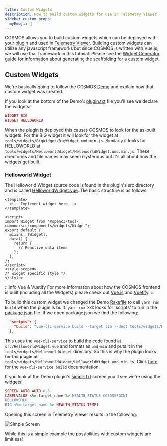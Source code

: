 ```yaml
---
title: Custom Widgets
description: How to build custom widgets for use in Telemetry Viewer
sidebar_custom_props:
  myEmoji: 🔨
---
```


COSMOS allows you to build custom widgets which can be deployed with your [plugin](../configuration/plugins.md) and used in [Telemetry Viewer](../tools/tlm-viewer.md). Building custom widgets can utilize any javascript frameworks but since COSMOS is written with Vue.js, we will use that framework in this tutorial. Please see the [Widget Generator](../getting-started/generators#widget-generator) guide for information about generating the scaffolding for a custom widget.

## Custom Widgets

We're basically going to follow the COSMOS [Demo](https://github.com/OpenC3/cosmos/tree/main/openc3-cosmos-init/plugins/packages/openc3-cosmos-demo) and explain how that custom widget was created.

If you look at the bottom of the Demo's [plugin.txt](https://github.com/OpenC3/cosmos/blob/main/openc3-cosmos-init/plugins/packages/openc3-cosmos-demo/plugin.txt) file you'll see we declare the widgets:

```ruby
WIDGET BIG
WIDGET HELLOWORLD
```

When the plugin is deployed this causes COSMOS to look for the as-built widgets. For the BIG widget it will look for the widget at `tools/widgets/BigWidget/BigWidget.umd.min.js`. Similarly it looks for HELLOWORLD at `tools/widgets/HelloworldWidget/HelloworldWidget.umd.min.js`. These directories and file names may seem mysterious but it's all about how the widgets get built.

### Helloworld Widget

The Helloworld Widget source code is found in the plugin's src directory and is called [HelloworldWidget.vue](https://github.com/OpenC3/cosmos/blob/main/openc3-cosmos-init/plugins/packages/openc3-cosmos-demo/src/HelloworldWidget.vue). The basic structure is as follows:

```vue
<template>
  <!-- Implement widget here -->
</template>

<script>
import Widget from "@openc3/tool-common/src/components/widgets/Widget";
export default {
  mixins: [Widget],
  data() {
    return {
      // Reactive data items
    };
  },
};
</script>
<style scoped>
/* widget specific style */
</style>
```

:::info Vue & Vuetify
For more information about how the COSMOS frontend is built (including all the Widgets) please check out [Vue.js](https://vuejs.org) and [Vuetify](https://vuetifyjs.com).
:::

To build this custom widget we changed the Demo [Rakefile](https://github.com/OpenC3/cosmos/blob/main/openc3-cosmos-init/plugins/packages/openc3-cosmos-demo/Rakefile) to call `yarn run build` when the plugin is built. `yarn run XXX` looks for 'scripts' to run in the [package.json](https://github.com/OpenC3/cosmos/blob/main/openc3-cosmos-init/plugins/packages/openc3-cosmos-demo/package.json) file. If we open package.json we find the following:

```json
  "scripts": {
    "build": "vue-cli-service build --target lib --dest tools/widgets/HelloworldWidget --formats umd-min src/HelloworldWidget.vue --name HelloworldWidget && vue-cli-service build --target lib --dest tools/widgets/BigWidget --formats umd-min src/BigWidget.vue --name BigWidget"
  },
```

This uses the `vue-cli-service` to build the code found at `src/HelloworldWidget.vue` and formats as `umd-min` and puts it in the `tools/widgets/HelloworldWidget` directory. So this is why the plugin looks for the plugin at `tools/widgets/HelloworldWidget/HelloworldWidget.umd.min.js`. Click [here](https://cli.vuejs.org/guide/cli-service.html#vue-cli-service-build) for the `vue-cli-service build` documentation.

If you look at the Demo plugin's [simple.txt](https://github.com/OpenC3/cosmos/blob/main/openc3-cosmos-init/plugins/packages/openc3-cosmos-demo/targets/INST/screens/simple.txt) screen you'll see we're using the widgets:

```ruby
SCREEN AUTO AUTO 0.5
LABELVALUE <%= target_name %> HEALTH_STATUS CCSDSSEQCNT
HELLOWORLD
BIG <%= target_name %> HEALTH_STATUS TEMP1
```

Opening this screen in Telemetry Viewer results in the following:

![Simple Screen](/img/guides/simple_screen.png)

While this is a simple example the possibilities with custom widgets are limitless!
